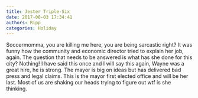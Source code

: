 ```yaml
---
title: Jester Triple-Six
date: 2017-08-03 17:34:41
authors: Ripp
categories: Holiday
---
```


 Soccermomma, you are killing me here, you are being sarcastic right? It was funny how the community and economic director tried to explain her job, again. The question that needs to be answered is what has she done for this city? Nothing! I have said this once and I will say this again, Wayne was a great hire, he is strong. The mayor is big on ideas but has delivered bad press and legal claims. This is the mayor first elected office and will be her last. Most of us are shaking our heads trying to figure out wtf is she thinking.